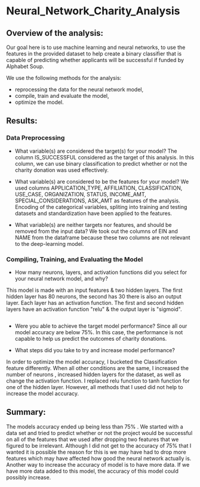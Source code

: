 # Neural_Network_Charity_Analysis
## Overview of the analysis:
Our goal here is to use machine learning and neural networks, to use the  features in the provided dataset to help create a binary classifier that is capable of predicting whether applicants will be successful if funded by Alphabet Soup.

We use the following methods for the analysis:

* reprocessing the data for the neural network model,
* compile, train and evaluate the model,
* optimize the model.


## Results: 

### Data Preprocessing

* What variable(s) are considered the target(s) for your model? 
The column IS_SUCCESSFUL considered as the target of this analysis. In this column, we can use binary classification to predict whether or not the charity donation was used effectively.

* What variable(s) are considered to be the features for your model?
We used columns APPLICATION_TYPE, AFFILIATION, CLASSIFICATION, USE_CASE, ORGANIZATION, STATUS, INCOME_AMT, SPECIAL_CONSIDERATIONS, ASK_AMT as features of the analysis. Encoding of the categorical variables, spliting into training and testing datasets and standardization have been applied to the features.


* What variable(s) are neither targets nor features, and should be removed from the input data?
We took out the columns of EIN and NAME from the dataframe because these two columns are not relevant to the deep-learning model.


### Compiling, Training, and Evaluating the Model

* How many neurons, layers, and activation functions did you select for your neural network model, and why?

This model is made with an input features & two hidden layers. The first hidden layer has 80 neurons, the second has 30 there is also an output layer. Each layer has an activation function. The first and second hidden layers have an activation function "relu" & the output layer is "sigmoid".

![]()

* Were you able to achieve the target model performance?
Since all our model accuracy are below 75%. In this case, the performance is not capable to help us predict the outcomes of charity donations.

* What steps did you take to try and increase model performance?

In order to optimize the model accuracy, I bucketed the Classification feature differently. When all other conditions are the same, I increased the number of neurons , increased hidden layers for the dataset, as well as change the activation function. I replaced relu function to tanh function for one of the hidden layer. However, all methods that I used did not help to increase the model accuracy.



## Summary: 

The models accuracy ended up being less than 75% . We started with a data set and tried to predict whether or not the project would be successful on all of the features that we used after dropping two features that we figured to be irrelevant. Although I did not get to the accuracy of 75% that I wanted it is possible the reason for this is we may have had to drop more features which may have affected how good the neural network actually is. Another way to increase the accuracy of  model is to have more data. If we have more data added to this model, the accuracy of this model could possibly increase.